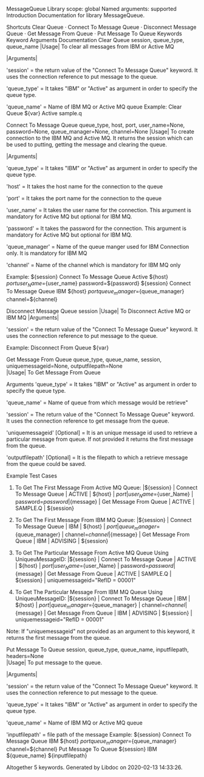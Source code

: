 MessageQueue
Library scope:	global
Named arguments:	supported
Introduction
Documentation for library MessageQueue.

Shortcuts
Clear Queue · Connect To Message Queue · Disconnect Message Queue · Get Message From Queue · Put Message To Queue
Keywords
Keyword	Arguments	Documentation
Clear Queue	session, queue_type, queue_name	
|Usage| To clear all messages from IBM or Active MQ

|Arguments|

'session' = the return value of the "Connect To Message Queue" keyword. It uses the connection reference to put message to the queue.

'queue_type' = It takes "IBM" or "Active" as argument in order to specify the queue type.

'queue_name' = Name of IBM MQ or Active MQ queue Example: Clear Queue ${var} Active sample.q

Connect To Message Queue	queue_type, host, port, user_name=None, password=None, queue_manager=None, channel=None	
|Usage| To create connection to the IBM MQ and Active MQ. It returns the session which can be used to putting, getting the message and clearing the queue.

|Arguments|

'queue_type' = It takes "IBM" or "Active" as argument in order to specify the queue type.

'host' = It takes the host name for the connection to the queue

'port' = It takes the port name for the connection to the queue

'user_name' = It takes the user name for the connection. This argument is mandatory for Active MQ but optional for IBM MQ.

'password' = It takes the password for the connection. This argument is mandatory for Active MQ but optional for IBM MQ.

'queue_manager' = Name of the queue manger used for IBM Connection only. It is mandatory for IBM MQ

'channel' = Name of the channel which is mandatory for IBM MQ only

Example: ${session} Connect To Message Queue Active ${host} ${port} user_Name=${user_name} password=${password} ${session} Connect To Message Queue IBM ${host} ${port} queue_manager=${queue_manager} channel=${channel}

Disconnect Message Queue	session	
|Usage| To Disconnect Active MQ or IBM MQ |Arguments|

'session' = the return value of the "Connect To Message Queue" keyword. It uses the connection reference to put message to the queue.

Example: Disconnect From Queue ${var}

Get Message From Queue	queue_type, queue_name, session, uniquemessageid=None, outputfilepath=None	
|Usage| To Get Message From Queue

Arguments
'queue_type' = It takes "IBM" or "Active" as argument in order to specify the queue type.

'queue_name' = Name of queue from which message would be retrieve"

'session' = The return value of the "Connect To Message Queue" keyword. It uses the connection reference to get message from the queue.

'uniquemessageid' [Optional] = It is an unique message id used to retrieve a particular message from queue. If not provided it returns the first message from the queue.

'outputfilepath' [Optional] = It is the filepath to which a retrieve message from the queue could be saved.

Example Test Cases
1. To Get The First Message From Active MQ Queue: |${session} | Connect To Message Queue | ACTIVE | ${host} | ${port} | user_Name=${user_Name} | password=${password} |${message} | Get Message From Queue | ACTIVE | SAMPLE.Q | ${session}

2. To Get The First Message From IBM MQ Queue: |${session} | Connect To Message Queue | IBM | ${host} | ${port} | queue_manager=${queue_manager} | channel=${channel} |${message} | Get Message From Queue | IBM | ADVISING | ${session}

3. To Get The Particular Message From Active MQ Queue Using UniqueuMessageID: |${session} | Connect To Message Queue | ACTIVE | ${host} | ${port} | user_Name=${user_Name} | password=${password} |${message} | Get Message From Queue | ACTIVE | SAMPLE.Q | ${session} | uniquemessageid="RefID = 00001"

4. To Get The Particular Message From IBM MQ Queue Using UniqueuMessageID: |${session} | Connect To Message Queue | IBM | ${host} | ${port} | queue_manager=${queue_manager} | channel=${channel} |${message} | Get Message From Queue | IBM | ADVISING | ${session} | uniquemessageid="RefID = 00001"

Note: If "uniquemessageid" not provided as an argument to this keyword, it returns the first message from the queue.

Put Message To Queue	session, queue_type, queue_name, inputfilepath, headers=None	
|Usage| To put message to the queue.

|Arguments|

'session' = the return value of the "Connect To Message Queue" keyword. It uses the connection reference to put message to the queue.

'queue_type' = It takes "IBM" or "Active" as argument in order to specify the queue type.

'queue_name' = Name of IBM MQ or Active MQ queue

'inputfilepath' = file path of the message Example: ${session} Connect To Message Queue IBM ${host} ${port} queue_manager=${queue_manager} channel=${channel} Put Message To Queue ${session} IBM ${queue_name} ${inputfilepath}

Altogether 5 keywords.
Generated by Libdoc on 2020-02-13 14:33:26.

